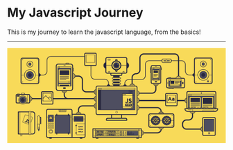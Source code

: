 # My Javascript Journey
This is my journey to learn the javascript language, from the basics!

---

<p align="center">
  <img src="/assets/banner.gif" alt="Javascript banner">  
</p>
